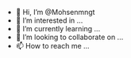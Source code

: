 - 👋 Hi, I’m @Mohsenmngt
- 👀 I’m interested in ...
- 🌱 I’m currently learning ...
- 💞️ I’m looking to collaborate on ...
- 📫 How to reach me ...

<!---
Mohsenmngt/Mohsenmngt is a ✨ special ✨ repository because its `README.md` (this file) appears on your GitHub profile.
You can click the Preview link to take a look at your changes.
--->
